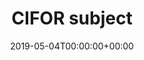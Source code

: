 ---
title: 'CIFOR subject'
field: 'cg.subject.cifor'
slug: 'cg-subject-cifor'
required: False
vocabulary: 'cg-subject-cifor.txt'
policy: 'Controlled, with values from vocabulary.'
date: '2019-05-04T00:00:00+00:00'
---